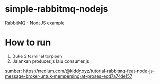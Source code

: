 # simple-rabbitmq-nodejs
RabbitMQ - NodeJS example

# How to run
1. Buka 2 terminal terpisah
2. Jalankan producer.js lalu consumer.js


sumber: https://medium.com/@kiddy.xyz/tutorial-rabbitmq-feat-node-js-message-broker-untuk-mempersingkat-proses-ecd7a74de157

